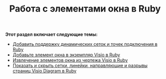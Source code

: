 ﻿---
title: Работа с элементами окна в Ruby
type: docs
weight: 70
url: /ru/java/working-with-window-elements-in-ruby/
---
**Этот раздел включает следующие темы:**

- [Добавить поддержку динамических сеток и точек подключения в Ruby](/diagram/ru/java/add-support-of-dynamic-grids-and-connection-points-in-ruby/)
- [Добавьте элемент окна в экземпляр Visio в Ruby](/diagram/ru/java/add-window-element-to-the-visio-instance-in-ruby/)
- [Извлечение элементов окна из чертежа Visio в Ruby](/diagram/ru/java/retrieve-window-elements-from-the-visio-drawing-in-ruby/)
- [Показать и скрыть сетки, линейки, направляющие и разрывы страниц Visio Diagram в Ruby](https://docs.aspose.com/diagram/java/show-and-hide-grids-2c-rulers-2c-guides-and-page-breaks-of-the-visio-diagram-in-ruby/)
